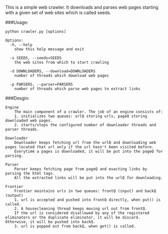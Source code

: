 This is a simple web crawler. It downloads and parses web pages starting with a given set of web sites which is called seeds. 

###Usage:
	
	python crawler.py [options]
	
	Options:
	  -h, --help
		show this help message and exit

	  -s SEEDS, --seeds=SEEDS
		the web sites from which to start crawling

	  -d DOWNLOADERS, --download=DOWNLOADERS
		number of threads which download web pages

	  -p PARSERS, --parser=PARSERS
		number of threads which parse web pages to extract links

	
###Desgin:
	
	Engine
		The main component of a crawler. The job of an engine consists of:
		1. initializes two queues: urlQ storing urls, pageQ storing downloaded web pages.
		2. starts/stops the configured number of downloader threads and parser threads.
	
	Downloader
		Downloader keeps fetching url from the urlQ and downloading web pages located that url only if the url hasn't been visited before.
		Everytime a pages is downloaded, it will be put into the pageQ for parsing.
	
	Parser
		Parser keeps fetching page from pageQ and exacting links by parsing the html tags.
		All the extracted links will be put into the urlQ for downloading.
	
	Frontier
		Frontier maintains urls in two queues: frontQ (input) and backQ (output)
		1. url is accepted and pushed into frontQ directly, when put() is called.
		2. A housecleaning thread keeps moving url out from frontQ. 
		If the url is considered disallowed by any of the registered eliminators or the duplicate eliminator, it will be discard. Otherwise, it will be pushed into backQ.
		3. url is popped out from backQ, when get() is called.
	

